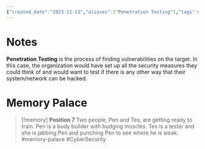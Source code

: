 ```yaml
---
{"created_date":"2023-11-13","aliases":["Penetration Testing"],"tags":null,"template":"[[Default Notes]]","summary":null,"dg-publish":true,"permalink":"/600-coding/security/notes/cybersec-penetration-testing/","dgPassFrontmatter":true}
---
```


# Notes
**Penetration Testing** is the process of finding vulnerabilities on the target. In this case, the organization would have set up all the security measures they could think of and would want to test if there is any other way that their system/network can be hacked.

# Memory Palace
> [!memory] 
> **Position 7**
> Two people, Pen and Tes, are getting ready to train. Pen is a body builder with budging muscles. Tes is a tester and she is jabbing Pen and punching Pen to see where he is weak. 
> #memory-palace #CyberSecurity 

